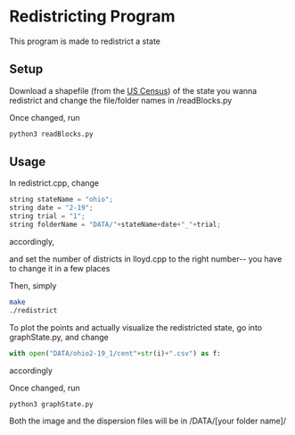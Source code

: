 # Redistricting Program

This program is made to redistrict a state

## Setup

Download a shapefile (from the [US Census](https://www.census.gov/geo/maps-data/data/tiger-data.html)) of the state you wanna redistrict and change the file/folder names in /readBlocks.py

Once changed, run
```bash
python3 readBlocks.py
```

## Usage

In redistrict.cpp, change

```cpp
string stateName = "ohio";
string date = "2-19";
string trial = "1";
string folderName = "DATA/"+stateName+date+"_"+trial;
```
accordingly,

and set the number of districts in lloyd.cpp to the right number-- you have to change it in a few places

Then, simply
```bash
make
./redistrict
```
To plot the points and actually visualize the redistricted state, go into graphState.py, and change
```python
with open("DATA/ohio2-19_1/cent"+str(i)+".csv") as f:
```
accordingly

Once changed, run
```bash
python3 graphState.py
```

Both the image and the dispersion files will be in /DATA/\[your folder name\]/
